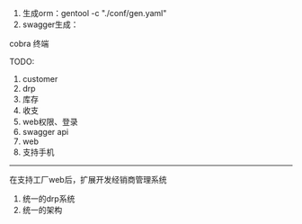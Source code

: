 1. 生成orm：gentool -c "./conf/gen.yaml"
2. swagger生成：

cobra 终端


TODO:

1. customer
2. drp
3. 库存
4. 收支
5. web权限、登录
6. swagger api
7. web
8. 支持手机

----
在支持工厂web后，扩展开发经销商管理系统
1. 统一的drp系统
2. 统一的架构
